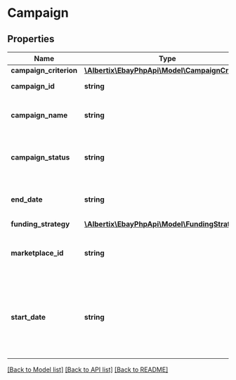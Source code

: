 # Campaign

## Properties
Name | Type | Description | Notes
------------ | ------------- | ------------- | -------------
**campaign_criterion** | [**\Albertix\EbayPhpApi\Model\CampaignCriterion**](CampaignCriterion.md) |  | [optional] 
**campaign_id** | **string** | A unique eBay-assigned ID for a campaign. This ID is generated when a campaign is created. | [optional] 
**campaign_name** | **string** | A seller-defined name for the campaign. This value must be unique for the seller. You can use any alphanumeric characters in the name, except the less than (&amp;lt;) or greater than (&amp;gt;) characters.Max length: 80 characters | [optional] 
**campaign_status** | **string** | Indicates the status of the campaign, such as RUNNING, PAUSED, and ENDED. For implementation help, refer to &lt;a href&#x3D;&#39;https://developer.ebay.com/devzone/rest/api-ref/marketing/types/CampaignStatusEnum.html&#39;&gt;eBay API documentation&lt;/a&gt; | [optional] 
**end_date** | **string** | The date and time the campaign ends, in UTC format (yyyy-MM-ddThh:mm.ss.sssZ). If this field is blank (code&amp;gt;null), it indicates a campaign that has no end date. For display purposes, convert this time into the local time of the seller. | [optional] 
**funding_strategy** | [**\Albertix\EbayPhpApi\Model\FundingStrategy**](FundingStrategy.md) |  | [optional] 
**marketplace_id** | **string** | The ID of the eBay marketplace where the campaign is hosted. For implementation help, refer to &lt;a href&#x3D;&#39;https://developer.ebay.com/devzone/rest/api-ref/marketing/types/MarketplaceIdEnum.html&#39;&gt;eBay API documentation&lt;/a&gt; | [optional] 
**start_date** | **string** | The date and time the campaign starts, in UTC format (yyyy-MM-ddThh:mm.ss.sssZ). For display purposes, convert this time into the local time of the seller. On the date specified, the service derives the keywords for each listing in the campaign, creates an ad for each listing, and associates each new ad with the campaign. The campaign starts after this process is completed. The amount of time it takes the service to start the campaign depends on the number of listings in the campaign. Call getCampaign to check the status of the campaign. | [optional] 

[[Back to Model list]](../README.md#documentation-for-models) [[Back to API list]](../README.md#documentation-for-api-endpoints) [[Back to README]](../README.md)


